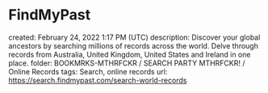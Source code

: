 # FindMyPast

created: February 24, 2022 1:17 PM (UTC)
description: Discover your global ancestors by searching millions of records across the world.  Delve through records from Australia, United Kingdom, United States and Ireland in one place.
folder: BOOKMRKS-MTHRFCKR / SEARCH PARTY MTHRFCKR! / Online Records
tags: Search, online records
url: https://search.findmypast.com/search-world-records